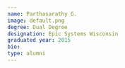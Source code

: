 ```yaml
---
name: Parthasarathy G.
image: default.png
degree: Dual Degree
designation: Epic Systems Wisconsin
graduated year: 2015
bio:
type: alumni
---
```

